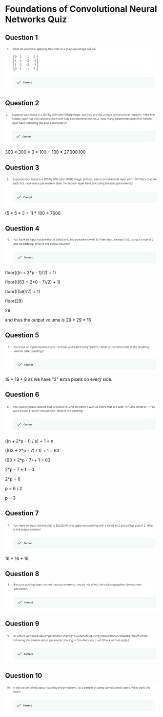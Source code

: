 # Foundations of Convolutional Neural Networks Quiz

Question 1
----------
![Question 1](Question1.png)

Question 2
----------
![Question 2](Question2.png)

300 * 300 * 3 * 100 + 100 = 27.000.100

Question 3
----------
![Question 3](Question3.png)

(5 * 5 * 3 + 1) * 100 = 7600

Question 4
----------
![Question 4](Question4.png)

floor(((n + 2*p - f)/2) + 1)

floor(((63 + 2*0 - 7)/2) + 1)

floor(((56)/2) + 1)

floor(29)

29

and thus the output volume is 29 * 29 * 16

Question 5
----------
![Question 5](Question5.png)

19 * 19 * 8 as we have "2" extra pixels on every side.

Question 6
----------
![Question 6](Question6.png)

((n + 2*p - f) / s) + 1 = n

((63 + 2*p - 7) / 1) + 1 = 63

(63 + 2*p - 7) + 1 = 63

2*p - 7 + 1 = 0

2*p = 6

p = 6 / 2

p = 3

Question 7
----------
![Question 7](Question7.png)

16 * 16 * 16

Question 8
----------
![Question 8](Question8.png)

Question 9
----------
![Question 9](Question9.png)

Question 10
----------
![Question 10](Question10.png)